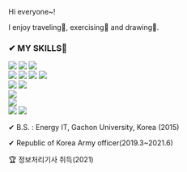 Hi everyone~!

I enjoy traveling🚀, exercising🏃 and drawing🎨.
                                                              
### ✔ MY SKILLS💪<br>
<img src="https://img.shields.io/badge/C-A8B9CC?style=flat-square&logo=C&logoColor=white"/></a> 
<img src="https://img.shields.io/badge/JAVA-007396?style=flat-square&logo=JAVA&logoColor=white"/></a> 
<img src="https://img.shields.io/badge/Python-3766AB?style=flat-square&logo=Python&logoColor=white"/></a> 
<br>
<img src="https://img.shields.io/badge/HTML5-E34F26?style=flat-square&logo=HTML5&logoColor=white"/></a> 
<img src="https://img.shields.io/badge/CSS-1572B6?style=flat-square&logo=css3&logoColor=white"/></a> 
<img src="https://img.shields.io/badge/JavaScript-F7DF1E?style=flat-square&logo=javascript&logoColor=white"></a> 
<img src="https://img.shields.io/badge/jquery-0769AD?style=flat-square&&logo=jquery&logoColor=white"/></a>
<br>
<img src="https://img.shields.io/badge/oracle-F80000?style=flat-square&logo=oracle&logoColor=white"/></a> 
<img src="https://img.shields.io/badge/MySQL-4479A1?style=flat-square&logo=MySQL&logoColor=white"/></a> 
<br>
<img src="https://img.shields.io/badge/vue.js-4FC08D?style=flat-square&logo=vue.js&logoColor=white"/></a>
<br>
<img src="https://img.shields.io/badge/spring-6DB33F?style=flat-square&logo=spring&logoColor=white"/></a>
<br>
<img src="https://img.shields.io/badge/github-181717?style=flat-square&logo=github&logoColor=white"/></a> 
<img src="https://img.shields.io/badge/git-F05032?style=flat-square&logo=git&logoColor=white"></a>

✔ B.S. : Energy IT, Gachon University, Korea (2015)

✔ Republic of Korea Army officer(2019.3~2021.6)

🏆 정보처리기사 취득(2021)
